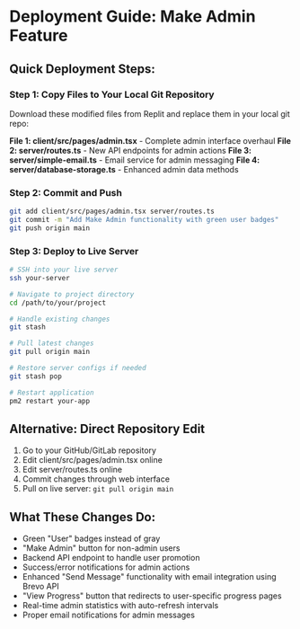 # Deployment Guide: Make Admin Feature

## Quick Deployment Steps:

### Step 1: Copy Files to Your Local Git Repository
Download these modified files from Replit and replace them in your local git repo:

**File 1: client/src/pages/admin.tsx** - Complete admin interface overhaul
**File 2: server/routes.ts** - New API endpoints for admin actions
**File 3: server/simple-email.ts** - Email service for admin messaging
**File 4: server/database-storage.ts** - Enhanced admin data methods

### Step 2: Commit and Push
```bash
git add client/src/pages/admin.tsx server/routes.ts
git commit -m "Add Make Admin functionality with green user badges"
git push origin main
```

### Step 3: Deploy to Live Server
```bash
# SSH into your live server
ssh your-server

# Navigate to project directory
cd /path/to/your/project

# Handle existing changes
git stash

# Pull latest changes
git pull origin main

# Restore server configs if needed
git stash pop

# Restart application
pm2 restart your-app
```

## Alternative: Direct Repository Edit
1. Go to your GitHub/GitLab repository
2. Edit client/src/pages/admin.tsx online
3. Edit server/routes.ts online  
4. Commit changes through web interface
5. Pull on live server: `git pull origin main`

## What These Changes Do:
- Green "User" badges instead of gray
- "Make Admin" button for non-admin users
- Backend API endpoint to handle user promotion
- Success/error notifications for admin actions
- Enhanced "Send Message" functionality with email integration using Brevo API
- "View Progress" button that redirects to user-specific progress pages
- Real-time admin statistics with auto-refresh intervals
- Proper email notifications for admin messages